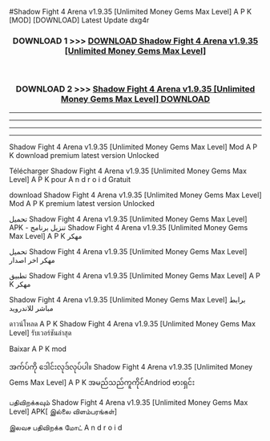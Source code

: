 #Shadow Fight 4 Arena v1.9.35  [Unlimited Money Gems Max Level] A P K [MOD] [DOWNLOAD] Latest Update dxg4r



<div align="center">

<h3>DOWNLOAD 1 >>> <a href="https://teeasianyam.web.app?sq=Shadow Fight 4 Arena v1.9.35  [Unlimited Money Gems Max Level]">DOWNLOAD Shadow Fight 4 Arena v1.9.35  [Unlimited Money Gems Max Level] </a></h3><br>

<h3>DOWNLOAD 2 >>> <a href="https://teeasianyam.web.app?sq=Shadow Fight 4 Arena v1.9.35  [Unlimited Money Gems Max Level] ">Shadow Fight 4 Arena v1.9.35  [Unlimited Money Gems Max Level]  DOWNLOAD </a></h3>

</div>


----------------------------------------------------------

----------------------------------------------------------

----------------------------------------------------------

----------------------------------------------------------


Shadow Fight 4 Arena v1.9.35  [Unlimited Money Gems Max Level]  Mod A P K download premium latest version Unlocked

Télécharger Shadow Fight 4 Arena v1.9.35  [Unlimited Money Gems Max Level]  A P K pour A n d r o i d Gratuit

download Shadow Fight 4 Arena v1.9.35  [Unlimited Money Gems Max Level]  Mod A P K premium latest version Unlocked

تحميل Shadow Fight 4 Arena v1.9.35  [Unlimited Money Gems Max Level]  APK - تنزيل برنامج Shadow Fight 4 Arena v1.9.35  [Unlimited Money Gems Max Level]  A P K مهكر

تحميل Shadow Fight 4 Arena v1.9.35  [Unlimited Money Gems Max Level]  مهكر اخر اصدار

تطبيق Shadow Fight 4 Arena v1.9.35  [Unlimited Money Gems Max Level]  A P K مهكر

Shadow Fight 4 Arena v1.9.35  [Unlimited Money Gems Max Level]  برابط مباشر للاندرويد

ดาวน์โหลด A P K Shadow Fight 4 Arena v1.9.35  [Unlimited Money Gems Max Level]  รับเวอร์ชันล่าสุด

Baixar A P K mod

အက်ပ်ကို ဒေါင်းလုဒ်လုပ်ပါ။ Shadow Fight 4 Arena v1.9.35  [Unlimited Money Gems Max Level]  A P K အမည်သည်ကူကိုင်Andriod ဗားရှင်း

பதிவிறக்கவும் Shadow Fight 4 Arena v1.9.35  [Unlimited Money Gems Max Level]  APK[ இல்லை விளம்பரங்கள்] 
 
இலவச பதிவிறக்க மோட் A n d r o i d



